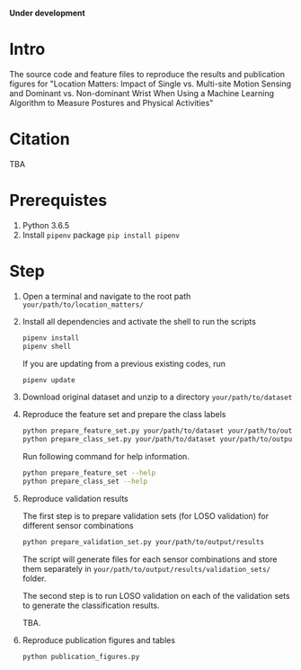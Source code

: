 __Under development__

# Intro

The source code and feature files to reproduce the results and publication figures for "Location Matters: Impact of Single vs. Multi-site Motion Sensing and Dominant vs. Non-dominant Wrist When Using a Machine Learning Algorithm to Measure Postures and Physical Activities"

# Citation

TBA

# Prerequistes

1. Python 3.6.5
2. Install `pipenv` package `pip install pipenv`

# Step

1. Open a terminal and navigate to the root path `your/path/to/location_matters/`

2. Install all dependencies and activate the shell to run the scripts

    ```python
    pipenv install
    pipenv shell
    ```

    If you are updating from a previous existing codes, run 

    ```python
    pipenv update
    ```

3. Download original dataset and unzip to a directory `your/path/to/dataset`

4. Reproduce the feature set and prepare the class labels

    ```bash
    python prepare_feature_set.py your/path/to/dataset your/path/to/output/results sampling-rate=80 scheduler=processes
    python prepare_class_set.py your/path/to/dataset your/path/to/output/results sampling-rate=80 scheduler=processes
    ```

    Run following command for help information.
    ```bash
    python prepare_feature_set --help
    python prepare_class_set --help
    ```

5. Reproduce validation results

    The first step is to prepare validation sets (for LOSO validation) for different sensor combinations
    ```bash
    python prepare_validation_set.py your/path/to/output/results
    ```
    The script will generate files for each sensor combinations and store them separately in `your/path/to/output/results/validation_sets/` folder.


    The second step is to run LOSO validation on each of the validation sets to generate the classification results.

    TBA.

6. Reproduce publication figures and tables

    ```bash
    python publication_figures.py
    ```

